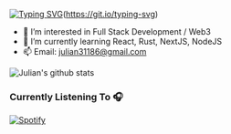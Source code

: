 [![Typing SVG](https://readme-typing-svg.herokuapp.com?lines=%F0%9F%91%8B+Hi%2C+I%E2%80%99m+Julian+Elmasry)](https://git.io/typing-svg)(https://git.io/typing-svg)
- 👀 I’m interested in Full Stack Development / Web3
- 🌱 I’m currently learning React, Rust, NextJS, NodeJS
- 📫 Email: julian31186@gmail.com 


![Julian's github stats](https://github-readme-stats.vercel.app/api?username=julian31186&show_icons=true&theme=radical)

### Currently Listening To 🎧
[![Spotify](https://novatoremm-sand.vercel.app/api/spotify)](https://open.spotify.com/user/julian31186)
